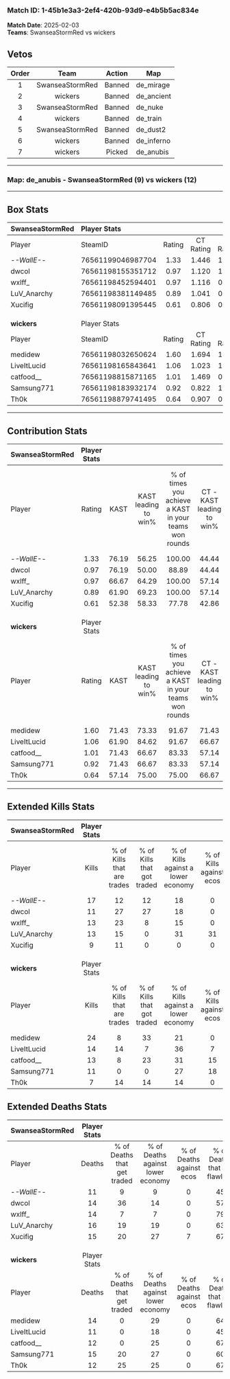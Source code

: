 ### Match ID: 1-45b1e3a3-2ef4-420b-93d9-e4b5b5ac834e  
**Match Date**: 2025-02-03  
**Teams**: SwanseaStormRed vs wickers  

## Vetos  

| Order | Team | Action | Map |
| :---: | :--: | :----: | --- |
| 1 | SwanseaStormRed | Banned | de_mirage |
| 2 | wickers | Banned | de_ancient |
| 3 | SwanseaStormRed | Banned | de_nuke |
| 4 | wickers | Banned | de_train |
| 5 | SwanseaStormRed | Banned | de_dust2 |
| 6 | wickers | Banned | de_inferno |
| 7 | wickers | Picked | de_anubis |

---  

### **Map**: de_anubis - SwanseaStormRed (9) vs wickers (12)  
---  

## Box Stats  

| **SwanseaStormRed** | Player Stats      |        |           |          |       |       |       |         |        |      |     |
| :- | :- | :-: | :-: | :-: | :-: | :-: | :-: | :-: | :-: | :-: | :-: |
| Player              | SteamID           | Rating | CT Rating | T Rating | KAST  |  ADR  | Kills | Assists | Deaths | K/D  | HS% |
| -_-WallE-_-         | 76561199046987704 |  1.33  |   1.446   |  1.299   | 76.19 | 85.2  |  17   |    5    |   11   | 1.55 | 35  |
| dwcol               | 76561198155351712 |  0.97  |   1.120   |  1.059   | 76.19 | 69.1  |  11   |    8    |   14   | 0.79 | 54  |
| wxlff_              | 76561198452594401 |  0.97  |   1.116   |  0.926   | 66.67 | 71.7  |  13   |    2    |   14   | 0.93 | 23  |
| LuV_Anarchy         | 76561198381149485 |  0.89  |   1.041   |  0.911   | 61.90 | 70.6  |  13   |    4    |   16   | 0.81 | 38  |
| Xucifig             | 76561198091395445 |  0.61  |   0.806   |  0.667   | 52.38 | 53.4  |   9   |    2    |   15   | 0.60 | 66  |
|                     |                   |        |           |          |       |       |       |         |        |      |     |
|                     |                   |        |           |          |       |       |       |         |        |      |     |
|                     |                   |        |           |          |       |       |       |         |        |      |     |
| **wickers**         | Player Stats      |        |           |          |       |       |       |         |        |      |     |
| Player              | SteamID           | Rating | CT Rating | T Rating | KAST  |  ADR  | Kills | Assists | Deaths | K/D  | HS% |
| medidew             | 76561198032650624 |  1.60  |   1.694   |  1.547   | 71.43 | 117.4 |  24   |    2    |   14   | 1.71 | 33  |
| LiveItLucid         | 76561198165843641 |  1.06  |   1.023   |  1.121   | 61.90 | 73.1  |  14   |    3    |   11   | 1.27 | 42  |
| catfood__           | 76561198815871165 |  1.01  |   1.469   |  0.787   | 71.43 | 60.6  |  13   |    1    |   12   | 1.08 | 76  |
| Samsung771          | 76561198183932174 |  0.92  |   0.822   |  1.212   | 71.43 | 71.1  |  11   |    7    |   15   | 0.73 | 45  |
| Th0k                | 76561198879741495 |  0.64  |   0.907   |  0.579   | 57.14 | 50.6  |   7   |    4    |   12   | 0.58 | 71  |
---  

## Contribution Stats  

| **SwanseaStormRed** | Player Stats |       |                      |                                                        |                           |                                                             |                          |                                                            |
| :- | :-: | :-: | :-: | :-: | :-: | :-: | :-: | :-: |
| Player              |    Rating    | KAST  | KAST leading to win% | % of times you achieve a KAST in your teams won rounds | CT - KAST leading to win% | CT - % of times you achieve a KAST in your teams won rounds | T - KAST leading to win% | T - % of times you achieve a KAST in your teams won rounds |
| -_-WallE-_-         |     1.33     | 76.19 |        56.25         |                         100.00                         |           44.44           |                           100.00                            |          71.43           |                           100.00                           |
| dwcol               |     0.97     | 76.19 |        50.00         |                         88.89                          |           44.44           |                           100.00                            |          57.14           |                           80.00                            |
| wxlff_              |     0.97     | 66.67 |        64.29         |                         100.00                         |           57.14           |                           100.00                            |          71.43           |                           100.00                           |
| LuV_Anarchy         |     0.89     | 61.90 |        69.23         |                         100.00                         |           57.14           |                           100.00                            |          83.33           |                           100.00                           |
| Xucifig             |     0.61     | 52.38 |        58.33         |                         77.78                          |           42.86           |                            75.00                            |          80.00           |                           80.00                            |
|                     |              |       |                      |                                                        |                           |                                                             |                          |                                                            |
|                     |              |       |                      |                                                        |                           |                                                             |                          |                                                            |
|                     |              |       |                      |                                                        |                           |                                                             |                          |                                                            |
| **wickers**         | Player Stats |       |                      |                                                        |                           |                                                             |                          |                                                            |
| Player              |    Rating    | KAST  | KAST leading to win% | % of times you achieve a KAST in your teams won rounds | CT - KAST leading to win% | CT - % of times you achieve a KAST in your teams won rounds | T - KAST leading to win% | T - % of times you achieve a KAST in your teams won rounds |
| medidew             |     1.60     | 71.43 |        73.33         |                         91.67                          |           71.43           |                           100.00                            |          75.00           |                           85.71                            |
| LiveItLucid         |     1.06     | 61.90 |        84.62         |                         91.67                          |           66.67           |                            80.00                            |          100.00          |                           100.00                           |
| catfood__           |     1.01     | 71.43 |        66.67         |                         83.33                          |           57.14           |                            80.00                            |          75.00           |                           85.71                            |
| Samsung771          |     0.92     | 71.43 |        66.67         |                         83.33                          |           57.14           |                            80.00                            |          75.00           |                           85.71                            |
| Th0k                |     0.64     | 57.14 |        75.00         |                         75.00                          |           66.67           |                            80.00                            |          83.33           |                           71.43                            |
---  

## Extended Kills Stats  

| **SwanseaStormRed** | Player Stats |                            |                            |                                    |                         |                              |                                 |                                       |                    |           |
| :- | :-: | :-: | :-: | :-: | :-: | :-: | :-: | :-: | :-: | :-: |
| Player              |    Kills     | % of Kills that are trades | % of Kills that got traded | % of Kills against a lower economy | % of Kills against ecos | % of Kills that are flawless | % of Kills that are close duels | % of Kills that are assisted by flash | Pistol Round Kills | AWP Kills |
| -_-WallE-_-         |      17      |             12             |             12             |                 18                 |            0            |              65              |                0                |                   0                   |         0          |     0     |
| dwcol               |      11      |             27             |             27             |                 18                 |            0            |              27              |                9                |                   0                   |         0          |     0     |
| wxlff_              |      13      |             23             |             8              |                 15                 |            0            |              77              |                8                |                   0                   |         9          |     1     |
| LuV_Anarchy         |      13      |             15             |             0              |                 31                 |           31            |              69              |                0                |                   8                   |         0          |     0     |
| Xucifig             |      9       |             11             |             0              |                 0                  |            0            |              67              |               11                |                   0                   |         0          |     0     |
|                     |              |                            |                            |                                    |                         |                              |                                 |                                       |                    |           |
|                     |              |                            |                            |                                    |                         |                              |                                 |                                       |                    |           |
|                     |              |                            |                            |                                    |                         |                              |                                 |                                       |                    |           |
| **wickers**         | Player Stats |                            |                            |                                    |                         |                              |                                 |                                       |                    |           |
| Player              |    Kills     | % of Kills that are trades | % of Kills that got traded | % of Kills against a lower economy | % of Kills against ecos | % of Kills that are flawless | % of Kills that are close duels | % of Kills that are assisted by flash | Pistol Round Kills | AWP Kills |
| medidew             |      24      |             8              |             33             |                 21                 |            0            |              75              |                0                |                   0                   |         12         |     2     |
| LiveItLucid         |      14      |             14             |             7              |                 36                 |            7            |              64              |                0                |                  14                   |         0          |     4     |
| catfood__           |      13      |             8              |             23             |                 31                 |           15            |              62              |               15                |                   0                   |         0          |     0     |
| Samsung771          |      11      |             0              |             0              |                 27                 |           18            |              55              |                9                |                   0                   |         0          |     1     |
| Th0k                |      7       |             14             |             14             |                 14                 |            0            |              29              |               29                |                   0                   |         0          |     1     |
## Extended Deaths Stats  

| **SwanseaStormRed** | Player Stats |                             |                                   |                          |                               |                            |                           |               |
| :- | :-: | :-: | :-: | :-: | :-: | :-: | :-: | :-: |
| Player              |    Deaths    | % of Deaths that get traded | % of Deaths against lower economy | % of Deaths against ecos | % of Deaths that are flawless | % of Deaths that are close | % of Deaths while blinded | Deaths to AWP |
| -_-WallE-_-         |      11      |              9              |                 9                 |            0             |              45               |             9              |             9             |       1       |
| dwcol               |      14      |             36              |                14                 |            0             |              57               |             7              |             7             |       3       |
| wxlff_              |      14      |              7              |                 7                 |            0             |              79               |             7              |             0             |       1       |
| LuV_Anarchy         |      16      |             19              |                19                 |            0             |              63               |             6              |             0             |       3       |
| Xucifig             |      15      |             20              |                27                 |            7             |              67               |             7              |             0             |       4       |
|                     |              |                             |                                   |                          |                               |                            |                           |               |
|                     |              |                             |                                   |                          |                               |                            |                           |               |
|                     |              |                             |                                   |                          |                               |                            |                           |               |
| **wickers**         | Player Stats |                             |                                   |                          |                               |                            |                           |               |
| Player              |    Deaths    | % of Deaths that get traded | % of Deaths against lower economy | % of Deaths against ecos | % of Deaths that are flawless | % of Deaths that are close | % of Deaths while blinded | Deaths to AWP |
| medidew             |      14      |              0              |                29                 |            0             |              64               |             7              |             0             |       4       |
| LiveItLucid         |      11      |              0              |                18                 |            0             |              45               |             9              |             0             |       2       |
| catfood__           |      12      |              0              |                25                 |            0             |              67               |             8              |             8             |       0       |
| Samsung771          |      15      |             20              |                27                 |            0             |              60               |             0              |             0             |       1       |
| Th0k                |      12      |             25              |                25                 |            0             |              67               |             0              |             0             |       2       |
